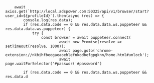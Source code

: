         await axios.get(`http://local.adspower.com:50325/api/v1/browser/start?user_id=${profileId}`).then(async (res) => {
            console.log(res.data);
            if (res.data.code == 0 && res.data.data.ws.puppeteer && res.data.data.ws.puppeteer) {
                try {
                    const browser = await puppeteer.connect(
                            await new Promise(resolve => setTimeout(resolve, 1000));
                            await page.goto('chrome-extension://nkbihfbeogaeaoehlefnkodbefgpgknn/home.html#unlock');
                            await page.waitForSelector('#passwor('#password')

            if (res.data.code == 0 && res.data.data.ws.puppeteer && res.data.d
